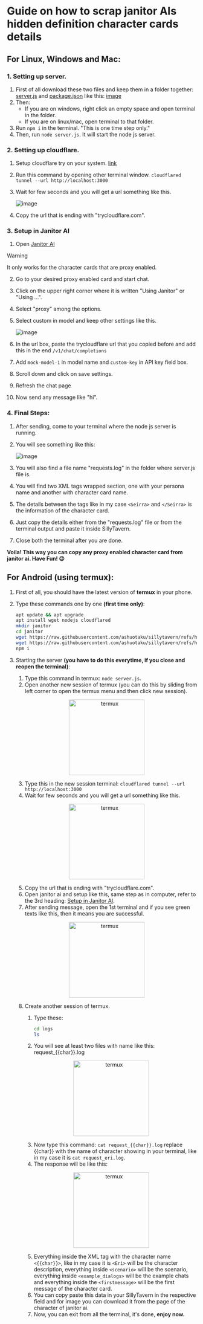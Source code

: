 # Guide on how to scrap janitor AIs hidden definition character cards details

## For Linux, Windows and Mac:

### 1. Setting up server.

1. First of all download these two files and keep them in a folder together: [server.js](../Scripts/JanitorAI/server.js) and [package.json](../Scripts/JanitorAI/package.json) like this: [image](../Images/janitorAI//janitor-scrapper.png) 
2. Then:
    - If you are on windows, right click an empty space and open terminal in the folder.
    - If you are on linux/mac, open terminal to that folder.
3. Run `npm i` in the terminal. "This is one time step only."
4. Then, run `node server.js`. It will start the node js server.

### 2. Setting up cloudflare.

1. Setup cloudflare try on your system. [link](https://developers.cloudflare.com/cloudflare-one/connections/connect-networks/do-more-with-tunnels/trycloudflare/)
2. Run this command by opening other terminal window.
    `cloudflared tunnel --url http://localhost:3000`
3. Wait for few seconds and you will get a url something like this.

    ![image](../Images/janitorAI/trycloudflare.png)
4. Copy the url that is ending with "trycloudflare.com".

### 3. Setup in Janitor AI

1. Open [Janitor AI](https://janitorai.com/)

> [!WARNING]
> It only works for the character cards that are proxy enabled.

2. Go to your desired proxy enabled card and start chat.
3. Click on the upper right corner where it is written "Using Janitor" or "Using ...".
4. Select "proxy" among the options.
5. Select custom in model and keep other settings like this.

    ![image](../Images/janitorAI/janitor-proxy.png)
6. In the url box, paste the trycloudflare url that you copied before and add this in the end `/v1/chat/completions`
7. Add `mock-model-1` in model name and `custom-key` in API key field box.
8. Scroll down and click on save settings.
9. Refresh the chat page
10. Now send any message like "hi".

### 4. Final Steps:

1. After sending, come to your terminal where the node js server is running.
2. You will see something like this:

    ![image](../Images/janitorAI/janitor-output.png)
3. You will also find a file name "requests.log" in the folder where server.js file is.
4. You will find two XML tags wrapped section, one with your persona name and another with character card name.
5. The details between the tags like in my case `<Seirra>` and `</Seirra>` is the information of the character card.
6. Just copy the details either from the "requests.log" file or from the terminal output and paste it inside SillyTavern.
7. Close both the terminal after you are done.

**Voila! This way you can copy any proxy enabled character card from janitor ai. Have Fun! 😉**

## For Android (using termux):

1. First of all, you should have the latest version of **termux** in your phone.
2. Type these commands one by one **(first time only)**:
    ```bash
    apt update && apt upgrade
    apt install wget nodejs cloudflared
    mkdir janitor
    cd janitor
    wget https://raw.githubusercontent.com/ashuotaku/sillytavern/refs/heads/main/Scripts/JanitorAI/server.js
    wget https://raw.githubusercontent.com/ashuotaku/sillytavern/refs/heads/main/Scripts/JanitorAI/package.json
    npm i
    ```
3. Starting the server **(you have to do this everytime, if you close and reopen the terminal)**:
    1. Type this command in termux: `node server.js`.
    2. Open another new session of termux (you can do this by sliding from left corner to open the termux menu and then click new session). 
    <p align="center"><img src="../Images/janitorAI/termux_new.jpg" alt="termux" width="200"></p>
    
    3. Type this in the new session terminal: `cloudflared tunnel --url http://localhost:3000`
    4. Wait for few seconds and you will get a url something like this.
    <p align="center"><img src="../Images/janitorAI/cloudflared_termux.jpg" alt="termux" width="200"></p>
    
    5. Copy the url that is ending with "trycloudflare.com".
    6. Open janitor ai and setup like this, same step as in computer, refer to the 3rd heading: [Setup in Janitor AI](#3-setup-in-janitor-ai).
    7. After sending message, open the 1st terminal and if you see green texts like this, then it means you are successful.
    <p align="center"><img src="../Images/janitorAI/green-text.jpg" alt="termux" width="200"></p>
    
    8. Create another session of termux.
        1. Type these:
            ```bash
            cd logs
            ls
            ```
        2. You will see at least two files with name like this: request_{{char}}.log
        <p align="center"><img src="../Images/janitorAI/files-termux.jpg" alt="termux" width="200"></p>
        
        3. Now type this command: `cat request_{{char}}.log` replace {{char}} with the name of character showing in your terminal, like in my case it is `cat request_eri.log`.
        4. The response will be like this:
        <p align="center"><img src="../Images/janitorAI/termux-response.jpg" alt="termux" width="200"></p>
        
        5. Everything inside the XML tag with the character name `<{{char}}>`, like in my case it is `<Eri>` will be the character description, everything inside `<scenario>` will be the scenario, everything inside `<example_dialogs>` will be the example chats and everything inside the `<firstmessage>` will be the first message of the character card.
        6. You can copy paste this data in your SillyTavern in the respective field and for image you can download it from the page of the character of janitor ai.
        7. Now, you can exit from all the terminal, it's done, **enjoy now.**
